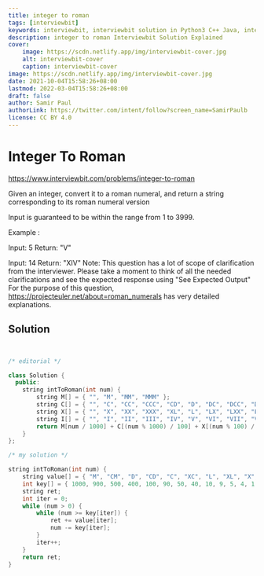 ```yaml
---
title: integer to roman
tags: [interviewbit]
keywords: interviewbit, interviewbit solution in Python3 C++ Java, integer to roman solution
description: integer to roman Interviewbit Solution Explained
cover:
    image: https://scdn.netlify.app/img/interviewbit-cover.jpg
    alt: interviewbit-cover
    caption: interviewbit-cover
image: https://scdn.netlify.app/img/interviewbit-cover.jpg
date: 2021-10-04T15:58:26+08:00
lastmod: 2022-03-04T15:58:26+08:00
draft: false
author: Samir Paul
authorLink: https://twitter.com/intent/follow?screen_name=SamirPaulb
license: CC BY 4.0
---
```


# Integer To Roman

https://www.interviewbit.com/problems/integer-to-roman


Given an integer, convert it to a roman numeral, and return a string corresponding to its roman numeral version

Input is guaranteed to be within the range from 1 to 3999.

Example :

Input: 5
Return: "V"

Input: 14
Return: "XIV"
 Note: This question has a lot of scope of clarification from the interviewer. Please take a moment to think of all the needed clarifications and see the expected response using "See Expected Output" For the purpose of this question, https://projecteuler.net/about=roman_numerals has very detailed explanations. 

## Solution

```cpp


/* editorial */

class Solution {
  public:
    string intToRoman(int num) {
        string M[] = { "", "M", "MM", "MMM" };
        string C[] = { "", "C", "CC", "CCC", "CD", "D", "DC", "DCC", "DCCC", "CM" };
        string X[] = { "", "X", "XX", "XXX", "XL", "L", "LX", "LXX", "LXXX", "XC" };
        string I[] = { "", "I", "II", "III", "IV", "V", "VI", "VII", "VIII", "IX" };
        return M[num / 1000] + C[(num % 1000) / 100] + X[(num % 100) / 10] + I[num % 10];
    }
};

/* my solution */

string intToRoman(int num) {
    string value[] = { "M", "CM", "D", "CD", "C", "XC", "L", "XL", "X", "IX", "V", "IV", "I" };
    int key[] = { 1000, 900, 500, 400, 100, 90, 50, 40, 10, 9, 5, 4, 1 };
    string ret;
    int iter = 0;
    while (num > 0) {
        while (num >= key[iter]) {
            ret += value[iter];
            num -= key[iter];
        }
        iter++;
    }
    return ret;
}
```
